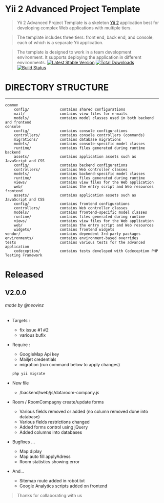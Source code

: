 Yii 2 Advanced Project Template
===============================

> Yii 2 Advanced Project Template is a skeleton [Yii 2](http://www.yiiframework.com/) application best for
developing complex Web applications with multiple tiers.

> The template includes three tiers: front end, back end, and console, each of which
is a separate Yii application.

> The template is designed to work in a team development environment. It supports
deploying the application in different environments.
[![Latest Stable Version](https://poser.pugx.org/yiisoft/yii2-app-advanced/v/stable.png)](https://packagist.org/packages/yiisoft/yii2-app-advanced)
[![Total Downloads](https://poser.pugx.org/yiisoft/yii2-app-advanced/downloads.png)](https://packagist.org/packages/yiisoft/yii2-app-advanced)
[![Build Status](https://travis-ci.org/yiisoft/yii2-app-advanced.svg?branch=master)](https://travis-ci.org/yiisoft/yii2-app-advanced)

# DIRECTORY STRUCTURE
-------------------


```
common
    config/              contains shared configurations
    mail/                contains view files for e-mails
    models/              contains model classes used in both backend and frontend
console
    config/              contains console configurations
    controllers/         contains console controllers (commands)
    migrations/          contains database migrations
    models/              contains console-specific model classes
    runtime/             contains files generated during runtime
backend
    assets/              contains application assets such as JavaScript and CSS
    config/              contains backend configurations
    controllers/         contains Web controller classes
    models/              contains backend-specific model classes
    runtime/             contains files generated during runtime
    views/               contains view files for the Web application
    web/                 contains the entry script and Web resources
frontend
    assets/              contains application assets such as JavaScript and CSS
    config/              contains frontend configurations
    controllers/         contains Web controller classes
    models/              contains frontend-specific model classes
    runtime/             contains files generated during runtime
    views/               contains view files for the Web application
    web/                 contains the entry script and Web resources
    widgets/             contains frontend widgets
vendor/                  contains dependent 3rd-party packages
environments/            contains environment-based overrides
tests                    contains various tests for the advanced application
    codeception/         contains tests developed with Codeception PHP Testing Framework
```
# Released
## V2.0.0
###### made by _@neovinz_

- Targets :
    - fix issue #1 #2
    - various bufix
- Require :
    - GoogleMap Api key
    - Mailjet credentials
    - migration (run command below to apply changes)
    ```sh
    php yii migrate
    ```

- New file
    - /backend/web/js/dataroom-company.js

- Room / RoomCompagny create/update forms
    - Various fields removed or added (no column removed done into database)
    - Various fields restrictions changed
    - Added forms control using jQuery
    - Added columns into databases
- Bugfixes ...
    - Map diplay
    - Map auto fill applyAdress
    - Room statistics showing error

- And...
    - Sitemap route added in robot.txt
    - Google Analytics scripts added on frontend


> Thanks for collaborating with us
